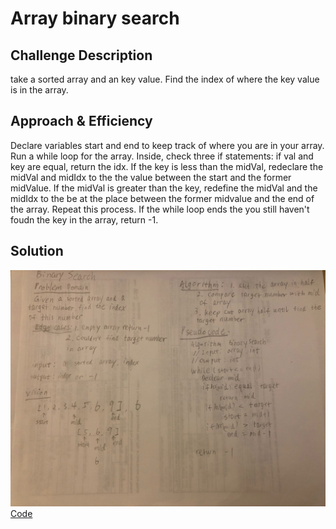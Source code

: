 # Array binary search

## Challenge Description
<!-- Description of the challenge -->
take a sorted array and an key value. Find the index of where the key value is in the array.
## Approach & Efficiency
<!-- What approach did you take? Why? What is the Big O space/time for this approach? -->
Declare variables start and end to keep track of where you are in your array. Run a while loop for the array. Inside,
check three if statements: if val and key are equal, return the idx. If the key is less than the midVal, redeclare the
midVal and midIdx to the the value between the start and the former midValue. If the midVal is greater than the key,
redefine the midVal and the midIdx to the be at the place between the former midvalue and the end of the array. Repeat
this process. If the while loop ends the you still haven't foudn the key in the array, return -1.
## Solution
<!-- Embedded whiteboard image -->
![White Board to insert shift array problem](../assets/array_binary_search.jpg)
[Code](../src/main/java/codechallenges/BinarySearch.java)
